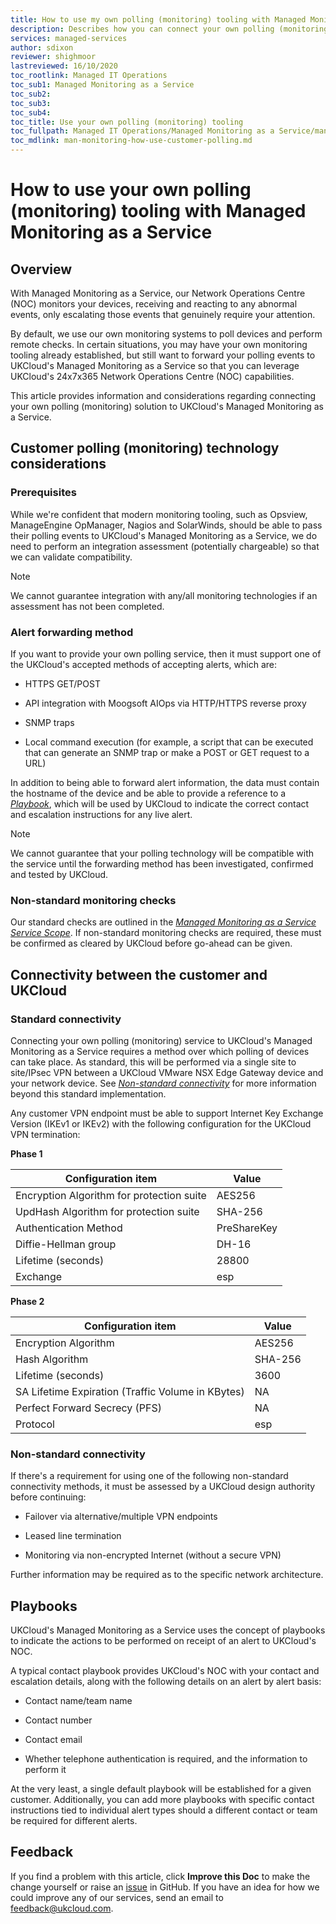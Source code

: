 ```yaml
---
title: How to use my own polling (monitoring) tooling with Managed Monitoring as a Service
description: Describes how you can connect your own polling (monitoring) tooling to UKCloud's Managed Monitoring as a Service
services: managed-services
author: sdixon
reviewer: shighmoor
lastreviewed: 16/10/2020
toc_rootlink: Managed IT Operations
toc_sub1: Managed Monitoring as a Service
toc_sub2:
toc_sub3:
toc_sub4:
toc_title: Use your own polling (monitoring) tooling
toc_fullpath: Managed IT Operations/Managed Monitoring as a Service/man-monitoring-how-use-customer-polling.md
toc_mdlink: man-monitoring-how-use-customer-polling.md
---
```


# How to use your own polling (monitoring) tooling with Managed Monitoring as a Service

## Overview

With Managed Monitoring as a Service, our Network Operations Centre (NOC) monitors your devices, receiving and reacting to any abnormal events, only escalating those events that genuinely require your attention.

By default, we use our own monitoring systems to poll devices and perform remote checks. In certain situations, you may have your own monitoring tooling already established, but still want to forward your polling events to UKCloud's Managed Monitoring as a Service so that you can leverage UKCloud's 24x7x365 Network Operations Centre (NOC) capabilities.

This article provides information and considerations regarding connecting your own polling (monitoring) solution to UKCloud's Managed Monitoring as a Service.

## Customer polling (monitoring) technology considerations

### Prerequisites

While we're confident that modern monitoring tooling, such as Opsview, ManageEngine OpManager, Nagios and SolarWinds, should be able to pass their polling events to UKCloud's Managed Monitoring as a Service, we do need to perform an integration assessment (potentially chargeable) so that we can validate compatibility. 

> [!NOTE]
> We cannot guarantee integration with any/all monitoring technologies if an assessment has not been completed.

### Alert forwarding method

If you want to provide your own polling service, then it must support one of the UKCloud's accepted methods of accepting alerts, which are:
 
- HTTPS GET/POST

- API integration with Moogsoft AIOps via HTTP/HTTPS reverse proxy

- SNMP traps

- Local command execution (for example, a script that can be executed that can generate an SNMP trap or make a POST or GET request to a URL)
 
In addition to being able to forward alert information, the data must contain the hostname of the device and be able to provide a reference to a [*Playbook*](#playbooks), which will be used by UKCloud to indicate the correct contact and escalation instructions for any live alert.
 
> [!NOTE]
> We cannot guarantee that your polling technology will be compatible with the service until the forwarding method has been investigated, confirmed and tested by UKCloud.

### Non-standard monitoring checks

Our standard checks are outlined in the [*Managed Monitoring as a Service Service Scope*](man-monitoring-sco.md). If non-standard monitoring checks are required, these must be confirmed as cleared by UKCloud before go-ahead can be given.

## Connectivity between the customer and UKCloud 

### Standard connectivity

Connecting your own polling (monitoring) service to UKCloud's Managed Monitoring as a Service requires a method over which polling of devices can take place. As standard, this will be performed via a single site to site/IPsec VPN between a UKCloud VMware NSX Edge Gateway device and your network device. See [*Non-standard connectivity*](#non-standard-connectivity) for more information beyond this standard implementation.
 
Any customer VPN endpoint must be able to support Internet Key Exchange Version (IKEv1 or IKEv2) with the following configuration for the UKCloud VPN termination:

**Phase 1**

Configuration item                        | Value
------------------------------------------|------
Encryption Algorithm for protection suite | AES256
UpdHash Algorithm for protection suite    | SHA-256
Authentication Method                     | PreShareKey
Diffie-Hellman group                      | DH-16
Lifetime (seconds)                        | 28800
Exchange                                  |  esp

**Phase 2**

Configuration item                                | Value
--------------------------------------------------|------
Encryption Algorithm                              | AES256
Hash Algorithm                                    | SHA-256
Lifetime (seconds)                                | 3600
SA Lifetime Expiration (Traffic Volume in KBytes) | NA
Perfect Forward Secrecy (PFS)                     | NA
Protocol                                          | esp
 
### Non-standard connectivity
 
If there's a requirement for using one of the following non-standard connectivity methods, it must be assessed by a UKCloud design authority before continuing:
 
- Failover via alternative/multiple VPN endpoints

- Leased line termination

- Monitoring via non-encrypted Internet (without a secure VPN)
 
Further information may be required as to the specific network architecture.

## Playbooks

UKCloud's Managed Monitoring as a Service uses the concept of playbooks to indicate the actions to be performed on receipt of an alert to UKCloud's NOC.
 
A typical contact playbook provides UKCloud's NOC with your contact and escalation details, along with the following details on an alert by alert basis:
 
- Contact name/team name

- Contact number

- Contact email

- Whether telephone authentication is required, and the information to perform it
 
At the very least, a single default playbook will be established for a given customer. Additionally, you can add more playbooks with specific contact instructions tied to individual alert types should a different contact or team be required for different alerts.

## Feedback

If you find a problem with this article, click **Improve this Doc** to make the change yourself or raise an [issue](https://github.com/UKCloud/documentation/issues) in GitHub. If you have an idea for how we could improve any of our services, send an email to <feedback@ukcloud.com>.
